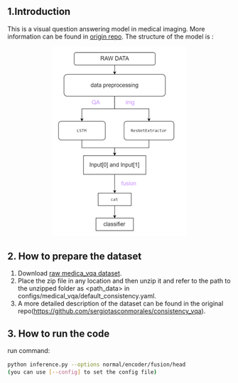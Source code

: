 ## 1.Introduction
This is a visual question answering model in medical imaging. More information can be found in [origin repo](https://github.com/sergiotasconmorales/consistency_vqa).
The structure of the model is :

<center>
<img src = "../../figures/vqa_structure.png" width = 60%>
</img>
</center>

## 2. How to prepare the dataset
1. Download [raw medica_vqa dataset](https://zenodo.org/record/6784358). 
2. Place the zip file in any location and then unzip it and refer to the path to the unzipped folder as <path_data> in configs/medical_vqa/default_consistency.yaml. 
3. A more detailed description of the dataset can be found in the original repo(https://github.com/sergiotasconmorales/consistency_vqa).
## 3. How to run the code
run command:
```bash 
python inference.py --options normal/encoder/fusion/head
(you can use [--config] to set the config file)
```
